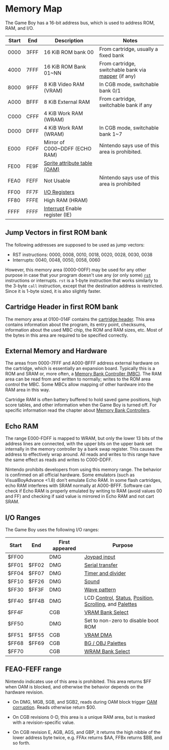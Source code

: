 # Memory Map

The Game Boy has a 16-bit address bus, which is used to address ROM, RAM, and I/O.

Start       | End       | Description                                                      | Notes
------------|-----------|------------------------------------------------------------------|----------
0000        | 3FFF      | 16 KiB ROM bank 00                                               | From cartridge, usually a fixed bank
4000        | 7FFF      | 16 KiB ROM Bank 01\~NN                                           | From cartridge, switchable bank via [mapper](#MBCs) (if any)
8000        | 9FFF      | 8 KiB Video RAM (VRAM)                                           | In CGB mode, switchable bank 0/1
A000        | BFFF      | 8 KiB External RAM                                               | From cartridge, switchable bank if any
C000        | CFFF      | 4 KiB Work RAM (WRAM)                                            |
D000        | DFFF      | 4 KiB Work RAM (WRAM)                                            | In CGB mode, switchable bank 1\~7
E000        | FDFF      | Mirror of C000\~DDFF (ECHO RAM)                                  | Nintendo says use of this area is prohibited.
FE00        | FE9F      | [Sprite attribute table (OAM)](<#VRAM Sprite Attribute Table (OAM)>) |
FEA0        | FEFF      | Not Usable                                                       | Nintendo says use of this area is prohibited
FF00        | FF7F      | [I/O Registers](<#I/O Ranges>)                                   |
FF80        | FFFE      | High RAM (HRAM)                                                  |
FFFF        | FFFF      | [Interrupt](#Interrupts) Enable register (IE)                   |

## Jump Vectors in first ROM bank

The following addresses are supposed to be used as jump vectors:

-   RST instructions: 0000, 0008, 0010, 0018, 0020, 0028, 0030, 0038
-   Interrupts: 0040, 0048, 0050, 0058, 0060

However, this memory area (0000-00FF) may be used for any other purpose in case that your
program doesn't use any (or only some) [`rst`](https://rgbds.gbdev.io/docs/v0.5.2/gbz80.7/#RST_vec) instructions or interrupts. `rst`
is a 1-byte instruction that works similarly to the 3-byte `call` instruction, except
that the destination address is restricted. Since it is 1-byte sized,
it is also slightly faster.

## Cartridge Header in first ROM bank

The memory area at 0100-014F contains the [cartridge
header](<#The Cartridge Header>). This area contains information
about the program, its entry point, checksums, information about the
used MBC chip, the ROM and RAM sizes, etc. Most of the bytes in this
area are required to be specified correctly.

## External Memory and Hardware

The areas from 0000-7FFF and A000-BFFF address external hardware on
the cartridge, which is essentially an expansion board.  Typically this
is a ROM and SRAM or, more often, a [Memory Bank Controller
(MBC)](#MBCs). The RAM area can be read
from and written to normally; writes to the ROM area control the MBC.
Some MBCs allow mapping of other hardware into the RAM area in this
way.

Cartridge RAM is often battery buffered to hold saved game positions,
high score tables, and other information when the Game Boy is turned
off.  For specific information read the chapter about [Memory Bank
Controllers](<#MBCs>).

## Echo RAM

The range E000-FDFF is mapped to WRAM, but only the lower 13 bits of
the address lines are connected, with the upper bits on the upper bank
set internally in the memory controller by a bank swap register.  This
causes the address to effectively wrap around.  All reads and writes to
this range have the same effect as reads and writes to C000-DDFF.

Nintendo prohibits developers from using this memory range.  The
behavior is confirmed on all official hardware. Some emulators (such as
VisualBoyAdvance \<1.8) don't emulate Echo RAM.  In some flash cartridges,
echo RAM interferes with SRAM normally at A000-BFFF. Software can check if
Echo RAM is properly emulated by writing to RAM (avoid values 00 and
FF) and checking if said value is mirrored in Echo RAM and not cart SRAM.

## I/O Ranges

The Game Boy uses the following I/O ranges:

Start   | End     | First appeared | Purpose
--------|---------|----------------|-------------
$FF00   |         |       DMG      | [Joypad input](<#FF00 - P1/JOYP - Joypad (R/W)>)
$FF01   |  $FF02  |       DMG      | [Serial transfer](<#FF01 - SB - Serial transfer data (R/W)>)
$FF04   |  $FF07  |       DMG      | [Timer and divider](<#Timer and Divider Registers>)
$FF10   |  $FF26  |       DMG      | [Sound](<#Sound Controller>)
$FF30   |  $FF3F  |       DMG      | [Wave pattern](<#FF30-FF3F - Wave Pattern RAM>)
$FF40   |  $FF4B  |       DMG      | LCD [Control](<#FF40 - LCDC (LCD Control) (R/W)>), [Status](<#FF41 - STAT (LCD Status) (R/W)>), [Position, Scrolling](<#LCD Position and Scrolling>), and [Palettes](<#Palettes>)
$FF4F   |         |       CGB      | [VRAM Bank Select](<#FF4F - VBK - CGB Mode Only - VRAM Bank (R/W)>)
$FF50   |         |       DMG      | Set to non-zero to disable boot ROM
$FF51   |  $FF55  |       CGB      | [VRAM DMA](<#LCD VRAM DMA Transfers>)
$FF68   |  $FF69  |       CGB      | [BG / OBJ Palettes](<#LCD Color Palettes (CGB only)>)
$FF70   |         |       CGB      | [WRAM Bank Select](<#FF70 - SVBK - CGB Mode Only - WRAM Bank>)

## FEA0-FEFF range

Nintendo indicates use of this area is prohibited.  This area returns
$FF when OAM is blocked, and otherwise the behavior depends on the
hardware revision.

- On DMG, MGB, SGB, and SGB2, reads during OAM block trigger [OAM corruption](<#OAM Corruption Bug>).
Reads otherwise return $00.

- On CGB revisions 0-D, this area is a unique RAM area, but is masked
with a revision-specific value.

- On CGB revision E, AGB, AGS, and GBP, it returns the high nibble of the
lower address byte twice, e.g. FFAx returns $AA, FFBx returns $BB, and so
forth.

